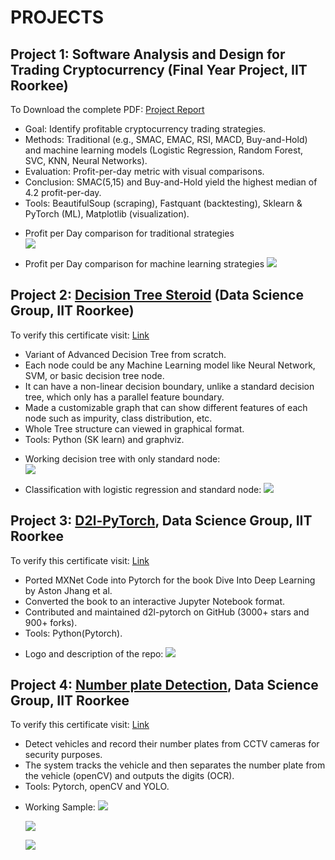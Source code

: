 # PROJECTS

## Project 1: Software Analysis and Design for Trading Cryptocurrency (Final Year Project, IIT Roorkee)
To Download the complete PDF: [Project Report](./B_Tech_Project_Final_Report.pdf)

<!-- ```markdown -->
- Goal: Identify profitable cryptocurrency trading strategies.  
- Methods: Traditional (e.g., SMAC, EMAC, RSI, MACD, Buy-and-Hold) and machine learning models (Logistic Regression, Random Forest, SVC, KNN, Neural Networks).  
- Evaluation: Profit-per-day metric with visual comparisons.  
- Conclusion: SMAC(5,15) and Buy-and-Hold yield the highest median of 4.2 profit-per-day.  
- Tools: BeautifulSoup (scraping), Fastquant (backtesting), Sklearn & PyTorch (ML), Matplotlib (visualization).  
<!-- ``` -->
- Profit per Day comparison for traditional strategies<br>
![](/images/traditional_ppd.png)

- Profit per Day comparison for machine learning strategies
![](/images/ml_ppd.png)

## Project 2: [Decision Tree Steroid](https://github.com/ankitaharwal/Decision_Tree-Steroid) (Data Science Group, IIT Roorkee)
To verify this certificate visit: [Link](https://ecertificate.iitr.ac.in/verification/6694e25f-3ec0-48b7-a168-c469dfd30ed7)

<!-- ```markdown -->
- Variant of Advanced Decision Tree from scratch.
- Each node could be any Machine Learning model like 
Neural Network, SVM, or basic decision
tree node.
- It can have a non-linear decision boundary, unlike a standard 
decision tree, which only has a parallel feature boundary.
- Made a customizable graph that can show different features 
of each node such as impurity, class distribution, etc.
- Whole Tree structure can viewed in graphical format.
- Tools: Python (SK learn) and graphviz.
<!-- ``` -->
- Working decision tree with only standard node:<br>
  ![](/images/decision_tree.png)

- Classification with logistic regression and standard node:
  ![](/images/working2.png)

## Project 3: [D2l-PyTorch](https://github.com/dsgiitr/d2l-pytorch), Data Science Group, IIT Roorkee
To verify this certificate visit: [Link](https://ecertificate.iitr.ac.in/verification/419fffae-e64d-46bc-930e-8b2e8f0e1df2)

<!-- ```markdown -->
- Ported MXNet Code into Pytorch for the book Dive Into Deep Learning by Aston
Jhang et al.
- Converted the book to an interactive Jupyter Notebook format.
- Contributed and maintained d2l-pytorch on GitHub (3000+ stars and 900+
forks).
- Tools: Python(Pytorch).
<!-- ``` -->
- Logo and description of the repo:
  ![](/images/d2l.png)




## Project 4: [Number plate Detection](https://github.com/dsgiitr/np_detection), Data Science Group, IIT Roorkee
To verify this certificate visit: [Link](https://ecertificate.iitr.ac.in/verification/2c5c8c95-0dd6-4ab2-bed7-8e74ded1812d)

<!-- ```markdown -->
- Detect vehicles and record their number plates from CCTV cameras for security
purposes.
- The system tracks the vehicle and then separates the number plate from the vehicle
(openCV) and outputs the digits (OCR).
- Tools: Pytorch, openCV and YOLO.
<!-- ``` -->
- Working Sample:
  ![](/images/car.png)

  ![](/images/plate.png)

  ![](/images/term.png)
